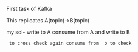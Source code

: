 First task of Kafka

This replicates A(topic)->B(topic) 

my sol-
     write to A consume from A and write to B

     to cross check again consume from  b to check 
